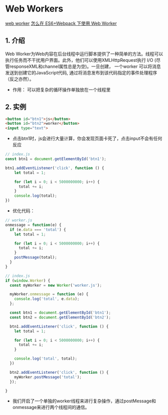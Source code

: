 # Web Workers
[web worker](https://developer.mozilla.org/zh-CN/docs/Web/API/Web_Workers_API/Using_web_workers)
[怎么在 ES6+Webpack 下使用 Web Worker](https://juejin.im/post/5acf348151882579ef4f5a77)
## 1. 介绍

Web Worker为Web内容在后台线程中运行脚本提供了一种简单的方法。线程可以执行任务而不干扰用户界面。此外，他们可以使用XMLHttpRequest执行 I/O  (尽管responseXML和channel属性总是为空)。一旦创建， 一个worker 可以将消息发送到创建它的JavaScript代码, 通过将消息发布到该代码指定的事件处理程序（反之亦然）。

- 作用： 可以把复杂的循环操作单独放在一个线程里

## 2. 实例

```html
<button id="btn1">js</button>
<button id="btn2">worker</button>
<input type="text">
```

- 点击btn1时，js会进行大量计算，你会发现页面卡死了，点击input不会有任何反应

```js
// index.js
const btn1 = document.getElementById('btn1');

btn1.addEventListener('click', function () {
    let total = 1;

    for (let i = 0; i < 5000000000; i++) {
      total += i;
    }
    console.log(total);
})
```

- 优化代码：

```js
// worker.js
onmessage = function(e) {
  if (e.data === 'total') {
    let total = 1;

    for (let i = 0; i < 5000000000; i++) {
      total += i;
    }
    postMessage(total);
  }
}
```

```js
// index.js
if (window.Worker) {
  const myWorker = new Worker('worker.js');

  myWorker.onmessage = function (e) {
    console.log('total', e.data);
  };

  const btn1 = document.getElementById('btn1');
  const btn2 = document.getElementById('btn2');

  btn1.addEventListener('click', function () {
    let total = 1;

    for (let i = 0; i < 5000000000; i++) {
      total += i;
    }

    console.log('total', total);
  })

  btn2.addEventListener('click', function () {
    myWorker.postMessage('total');
  });

}
```
- 我们开启了一个单独的worker线程来进行复杂操作，通过postMessage和onmessage来进行两个线程间的通信。

